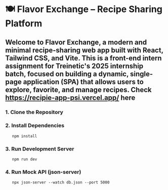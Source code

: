 # 🍽️ Flavor Exchange – Recipe Sharing Platform

Welcome to **Flavor Exchange**, a modern and minimal recipe-sharing web app built with **React**, **Tailwind CSS**, and **Vite**. This is a front-end intern assignment for Treinetic's 2025 internship batch, focused on building a dynamic, single-page application (SPA) that allows users to explore, favorite, and manage recipes.
Check https://recipie-app-psi.vercel.app/ here
---

### 1. Clone the Repository
### 2. Install Dependencies
       npm install
### 3. Run Development Server
       npm run dev
### 4. Run Mock API (json-server)
       npx json-server --watch db.json --port 5000
